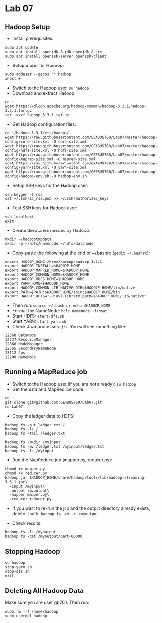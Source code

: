 # Lab 07

## Hadoop Setup

   * Install prerequisites:

```
sudo apt update
sudo apt install openjdk-8-jdk openjdk-8-jre
sudo apt install openssh-server openssh-client
```
   * Setup a user for Hadoop:

```
sudo adduser --gecos "" hadoop
xhost +
```
   
   * Switch to the Hadoop user: `su hadoop`
   * Download and extract Hadoop:

```
cd ~
wget https://dlcdn.apache.org/hadoop/common/hadoop-3.3.1/hadoop-3.3.1.tar.gz
tar -xvzf hadoop-3.3.1.tar.gz
```

   * Get Hadoop configuration files:

```
cd ~/hadoop-3.3.1/etc/hadoop/
wget https://raw.githubusercontent.com/GENBUS760/Lab07/master/hadoop-config/core-site.xml -O core-site.xml
wget https://raw.githubusercontent.com/GENBUS760/Lab07/master/hadoop-config/hdfs-site.xml -O hdfs-site.xml
wget https://raw.githubusercontent.com/GENBUS760/Lab07/master/hadoop-config/mapred-site.xml -O mapred-site.xml
wget https://raw.githubusercontent.com/GENBUS760/Lab07/master/hadoop-config/yarn-site.xml -O yarn-site.xml
wget https://raw.githubusercontent.com/GENBUS760/Lab07/master/hadoop-config/hadoop-env.sh -O hadoop-env.sh
```

   * Setup SSH keys for the Hadoop user:

```
ssh-keygen -t rsa
cat ~/.ssh/id_rsa.pub >> ~/.ssh/authorized_keys
```

   * Test SSH keys for Hadoop user:

```
ssh localhost
exit
```

   * Create directories needed by Hadoop:

```
mkdir ~/hadooptmpdata
mkdir -p ~/hdfs/namenode ~/hdfs/datanode
```

   * Copy-paste the following at the end of ~/.bashrc (`gedit ~/.bashrc`):

```
export HADOOP_HOME=/home/hadoop/hadoop-3.3.1
export HADOOP_INSTALL=$HADOOP_HOME
export HADOOP_MAPRED_HOME=$HADOOP_HOME
export HADOOP_COMMON_HOME=$HADOOP_HOME
export HADOOP_HDFS_HOME=$HADOOP_HOME
export YARN_HOME=$HADOOP_HOME
export HADOOP_COMMON_LIB_NATIVE_DIR=$HADOOP_HOME/lib/native
export PATH=$PATH:$HADOOP_HOME/sbin:$HADOOP_HOME/bin
export HADOOP_OPTS="-Djava.library.path=$HADOOP_HOME/lib/native"
```

   * Then run: `source ~/.bashrc; echo $HADOOP_HOME`
   * Format the NameNode: `hdfs namenode -format`
   * Start HDFS: `start-dfs.sh`
   * Start YARN: `start-yarn.sh`
   * Check Java processes: `jps`. You will see something like:

```
12368 DataNode
12737 ResourceManager
12868 NodeManager
12565 SecondaryNameNode
13112 Jps
12200 NameNode
```

## Running a MapReduce job

   * Switch to the Hadoop user (if you are not already): `su hadoop`
   * Get the data and MapReduce code:

```
cd ~
git clone git@github.com:GENBUS760/Lab07.git
cd Lab07 
```

   * Copy the ledger data to HDFS:

```
hadoop fs -put ledger.txt /
hadoop fs -ls /
hadoop fs -tail /ledger.txt

hadoop fs -mkdir /myinput
hadoop fs -mv /ledger.txt /myinput/ledger.txt
hadoop fs -ls /myinput
```

   * Run the MapReduce job (mapper.py, reducer.py):

```
chmod +x mapper.py
chmod +x reducer.py
hadoop jar $HADOOP_HOME/share/hadoop/tools/lib/hadoop-streaming-3.3.1.jar\
  -input /myinput\
  -output /myoutput\
  -mapper mapper.py\
  -reducer reducer.py 
```

   * If you want to re-run the job and the output directory already exists, delete it with: `hadoop fs -rm -r /myoutput`

   * Check results:

```
hadoop fs -ls /myoutput
hadoop fs -cat /myoutput/part-00000
```

## Stopping Hadoop

```
su hadoop
stop-yarn.sh
stop-dfs.sh
exit
```

## Deleting All Hadoop Data

Make sure you are user gb760. Then run:

```
sudo rm -rf /home/hadoop
sudo userdel hadoop
```
